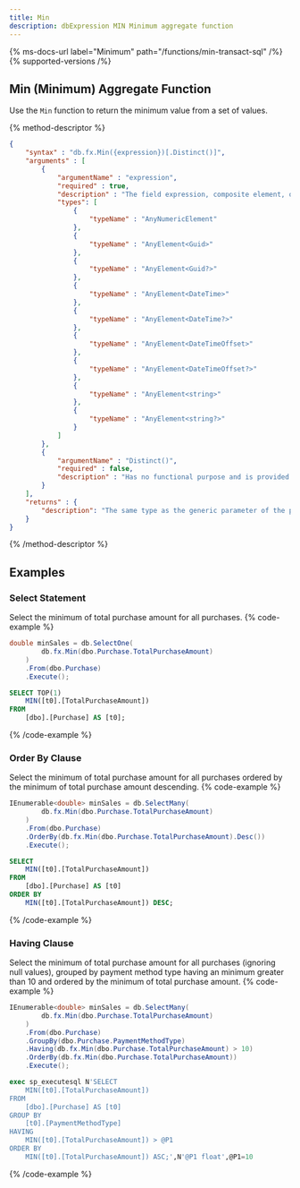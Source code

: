 ```yaml
---
title: Min
description: dbExpression MIN Minimum aggregate function
---
```


{% ms-docs-url label="Minimum" path="/functions/min-transact-sql" /%}
{% supported-versions /%}

## Min (Minimum) Aggregate Function

Use the `Min` function to return the minimum value from a set of values.

{% method-descriptor %}
```json
{
    "syntax" : "db.fx.Min({expression})[.Distinct()]",
    "arguments" : [
        {
            "argumentName" : "expression",
            "required" : true,
            "description" : "The field expression, composite element, or function result to use in finding the minimum value.",
            "types": [
                { 
                    "typeName" : "AnyNumericElement"
                },
                { 
                    "typeName" : "AnyElement<Guid>"
                },
                { 
                    "typeName" : "AnyElement<Guid?>"
                },
                { 
                    "typeName" : "AnyElement<DateTime>"
                },
                { 
                    "typeName" : "AnyElement<DateTime?>"
                },
                { 
                    "typeName" : "AnyElement<DateTimeOffset>"
                },
                { 
                    "typeName" : "AnyElement<DateTimeOffset?>"
                },
                { 
                    "typeName" : "AnyElement<string>"
                },
                { 
                    "typeName" : "AnyElement<string?>"
                }
            ]
        },
        {
            "argumentName" : "Distinct()",
            "required" : false,
            "description" : "Has no functional purpose and is provided for ISO compatibility only."
        }        
    ],
    "returns" : {
        "description": "The same type as the generic parameter of the provided `expression`."
    }
}
```
{% /method-descriptor %}

## Examples
### Select Statement
Select the minimum of total purchase amount for all purchases.
{% code-example %}
```csharp
double minSales = db.SelectOne(
        db.fx.Min(dbo.Purchase.TotalPurchaseAmount)
    )
    .From(dbo.Purchase)
    .Execute();
```
```sql
SELECT TOP(1)
    MIN([t0].[TotalPurchaseAmount])
FROM
    [dbo].[Purchase] AS [t0];
```
{% /code-example %}

### Order By Clause
Select the minimum of total purchase amount for all purchases ordered by the minimum of total purchase amount descending.
{% code-example %}
```csharp
IEnumerable<double> minSales = db.SelectMany(
        db.fx.Min(dbo.Purchase.TotalPurchaseAmount)
    )
    .From(dbo.Purchase)
    .OrderBy(db.fx.Min(dbo.Purchase.TotalPurchaseAmount).Desc())
    .Execute();
```
```sql
SELECT
    MIN([t0].[TotalPurchaseAmount])
FROM
    [dbo].[Purchase] AS [t0]
ORDER BY
    MIN([t0].[TotalPurchaseAmount]) DESC;
```
{% /code-example %}

### Having Clause
Select the minimum of total purchase amount for all purchases (ignoring null values), grouped by payment
method type having an minimum greater than 10 and ordered by the minimum of total purchase amount.
{% code-example %}
```csharp
IEnumerable<double> minSales = db.SelectMany(
        db.fx.Min(dbo.Purchase.TotalPurchaseAmount)
    )
    .From(dbo.Purchase)
    .GroupBy(dbo.Purchase.PaymentMethodType)
    .Having(db.fx.Min(dbo.Purchase.TotalPurchaseAmount) > 10)
    .OrderBy(db.fx.Min(dbo.Purchase.TotalPurchaseAmount))
    .Execute();
```
```sql
exec sp_executesql N'SELECT
    MIN([t0].[TotalPurchaseAmount])
FROM
    [dbo].[Purchase] AS [t0]
GROUP BY
    [t0].[PaymentMethodType]
HAVING
    MIN([t0].[TotalPurchaseAmount]) > @P1
ORDER BY
    MIN([t0].[TotalPurchaseAmount]) ASC;',N'@P1 float',@P1=10
```
{% /code-example %}
